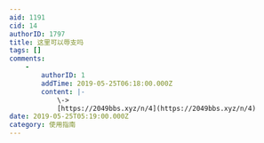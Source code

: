 ```yaml
---
aid: 1191
cid: 14
authorID: 1797
title: 这里可以辱支吗
tags: []
comments:
    -
        authorID: 1
        addTime: 2019-05-25T06:18:00.000Z
        content: |-
            \->  
            [https://2049bbs.xyz/n/4](https://2049bbs.xyz/n/4)
date: 2019-05-25T05:19:00.000Z
category: 使用指南
---
```



